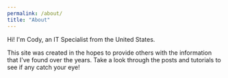 ```yaml
---
permalink: /about/
title: "About"
---
```


Hi! I'm Cody, an IT Specialist from the United States.

This site was created in the hopes to provide others with the information that I've found over the years. Take a look through the posts and tutorials to see if any catch your eye!